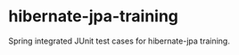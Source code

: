 hibernate-jpa-training
======================

Spring integrated JUnit test cases for  hibernate-jpa training.